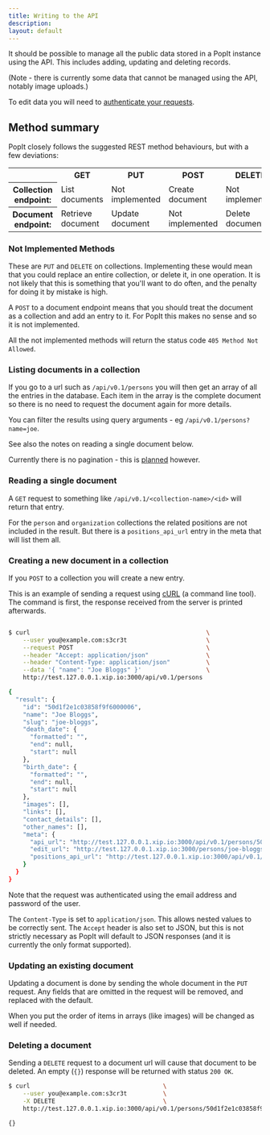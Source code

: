 ```yaml
---
title: Writing to the API
description: 
layout: default
---
```


It should be possible to manage all the public data stored in a PopIt instance using the API. This includes adding, updating and deleting records.

(Note - there is currently some data that cannot be managed using the API, notably image uploads.)

To edit data you will need to [authenticate your requests](../auth).

## Method summary

PopIt closely follows the suggested REST method behaviours, but with a few deviations:

<table>
  <tr>
    <td>&nbsp;</td>
    <th>GET</th>
    <th>PUT</th>
    <th>POST</th>
    <th>DELETE</th>
  </tr>
  <tr>
    <th>Collection endpoint:</th>
    <td>List documents</td>
    <td>Not implemented</td>
    <td>Create document</td>
    <td>Not implemented</td>
  </tr>
  <tr>
    <th>Document endpoint:</th>
    <td>Retrieve document</td>
    <td>Update document</td>
    <td>Not implemented</td>
    <td>Delete document</td>
  </tr>
</table>

### Not Implemented Methods

These are `PUT` and `DELETE` on collections. Implementing these would mean that you could replace an entire collection, or delete it, in one operation. It is not likely that this is something that you'll want to do often, and the penalty for doing it by mistake is high.

A `POST` to a document endpoint means that you should treat the document as a collection and add an entry to it. For PopIt this makes no sense and so it is not implemented.

All the not implemented methods will return the status code `405 Method Not Allowed`.

### Listing documents in a collection

If you go to a url such as `/api/v0.1/persons` you will then get an array of all the entries in the database. Each item in the array is the complete document so there is no need to request the document again for more details.

You can filter the results using query arguments - eg `/api/v0.1/persons?name=joe`.

See also the notes on reading a single document below.

Currently there is no pagination - this is [planned](https://github.com/mysociety/popit/issues/166) however.

### Reading a single document

A `GET` request to something like `/api/v0.1/<collection-name>/<id>` will return that entry.

For the `person` and `organization` collections the related positions are not included in the result. But there is a `positions_api_url` entry in the meta that will list them all.


### Creating a new document in a collection

If you `POST` to a collection you will create a new entry.

This is an example of sending a request using [cURL](http://curl.haxx.se/) (a command line tool). The command is first, the response received from the server is printed afterwards.

``` bash

$ curl                                                 \
    --user you@example.com:s3cr3t                      \
    --request POST                                     \
    --header "Accept: application/json"                \
    --header "Content-Type: application/json"          \
    --data '{ "name": "Joe Bloggs" }'                  \
    http://test.127.0.0.1.xip.io:3000/api/v0.1/persons

{
  "result": {
    "id": "50d1f2e1c03858f9f6000006",
    "name": "Joe Bloggs",
    "slug": "joe-bloggs",
    "death_date": {
      "formatted": "",
      "end": null,
      "start": null
    },
    "birth_date": {
      "formatted": "",
      "end": null,
      "start": null
    },
    "images": [],
    "links": [],
    "contact_details": [],
    "other_names": [],
    "meta": {
      "api_url": "http://test.127.0.0.1.xip.io:3000/api/v0.1/persons/50d1f2e1c03858f9f6000006",
      "edit_url": "http://test.127.0.0.1.xip.io:3000/persons/joe-bloggs",
      "positions_api_url": "http://test.127.0.0.1.xip.io:3000/api/v0.1/position?person_id=50d1f2e1c03858f9f6000006"
    }
  }
}
```

Note that the request was authenticated using the email address and password of the user.

The `Content-Type` is set to `application/json`. This allows nested values to be correctly sent. The `Accept` header is also set to JSON, but this is not strictly necessary as PopIt will default to JSON responses (and it is currently the only format supported).

### Updating an existing document

Updating a document is done by sending the whole document in the `PUT` request. Any fields that are omitted in the request will be removed, and replaced with the default.

When you put the order of items in arrays (like images) will be changed as well if needed.

### Deleting a document

Sending a `DELETE` request to a document url will cause that document to be deleted. An empty (`{}`) response will be returned with status `200 OK`.

```bash
$ curl                                     \
    --user you@example.com:s3cr3t          \
    -X DELETE                              \
    http://test.127.0.0.1.xip.io:3000/api/v0.1/persons/50d1f2e1c03858f9f6000006

{}
```
